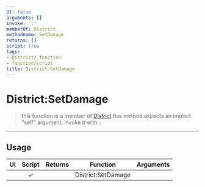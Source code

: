 ```yaml
---
UI: false
arguments: []
invoke: ':'
memberOf: District
methodname: SetDamage
returns: []
script: true
tags:
- District/_function
- function/script
title: District.SetDamage
---
```

# District:SetDamage
> this function is a member of [District](civ-6/lua/District.md)
> this method expects an implicit "self" argument. invoke it with `:`
-----
## Usage
|  UI | Script | Returns | Function | Arguments |
|:---:|:------:|-------:|:--------:|:---------|
| |✓||District:SetDamage||
